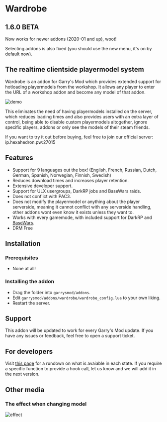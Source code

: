# Wardrobe

## 1.6.0 BETA
Now works for newer addons (2020-01 and up), woot!

Selecting addons is also fixed (you should use the new menu, it's on by default now).

## The realtime clientside playermodel system

Wardrobe is an addon for Garry's Mod which provides extended support for hotloading playermodels from the workshop. It allows any player to enter the URL of a workshop addon and become any model of that addon.

![demo](https://b.catgirlsare.sexy/Zn9v.gif)

This eliminates the need of having playermodels installed on the server, which reduces loading times and also provides
users with an extra layer of control, being able to disable custom playermodels altogether, ignore specific players, addons or only see the models of their steam friends.

If you want to try it out before buying, feel free to join our official server: ip.hexahedron.pw:27015

## Features

* Support for 9 languages out the box! (English, French, Russian, Dutch, German, Spanish, Norwegian, Finnish, Swedish)
* Reduces download times and increases player retention.
* Extensive developer support.
* Support for ULX usergroups, DarkRP jobs and BaseWars raids.
* Does not conflict with PAC3.
* Does not modify the playermodel or anything about the player serverside, meaning it cannot conflict with any serverside handling, other addons wont even know it exists unless they want to.
* Works with every gamemode, with included support for DarkRP and [BaseWars](https://scriptfodder.com/scripts/view/3309).
* DRM Free

## Installation

### Prerequisites
* None at all!

### Installing the addon
* Drag the folder into ```garrysmod/addons```.
* Edit ```garrysmod/addons/wardrobe/wardrobe_config.lua``` to your own liking.
* Restart the server.

## Support
This addon will be updated to work for every Garry's Mod update. If you have any issues or feedback, feel free to open a support ticket.

## For developers
Visit [this page](http://hexahedron.pw/wardrobe.html) for a rundown on what is avaiable in each state.
If you require a specific function to provide a hook call, let us know and we will add it in the next version.

## Other media
### The effect when changing model
![effect](https://b.catgirlsare.sexy/Z_4G.gif)
